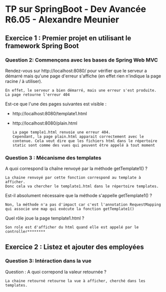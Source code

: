 # TP sur SpringBoot - Dev Avancée R6.05 - Alexandre Meunier


## Exercice 1 : Premier projet en utilisant le framework Spring Boot

### Question 2: Commençons avec les bases de Spring Web MVC

Rendez-vous sur http://localhost:8080/ pour vérifier que le serveur a démarré mais qu'une page d'erreur s'affiche (en effet rien n'indique la page racine / à utiliser).

    En effet, le serveur a bien démarré, mais une erreur s'est produite. La page retourne l'erreur 404

Est-ce que l'une des pages suivantes est visible :
- http://localhost:8080/template1.html
- http://localhost:8080/plain.html


      La page temple1.html renvoie une erreur 404.
      Cependant, la page plain.html apparait correctement avec le contenue. Cela veut dire que les fichiers html dans le répertoire static sont comme des vues qui peuvent être appelé à tout moment

### Question 3 : Mécanisme des templates

A quoi correspond la chaîne renvoyé par la méthode getTemplate1() ?

    La chaine renvoyé par cette fonction correspond au template à afficher. 
    Donc cela va chercher le template1.html dans le répertoire templates.

Est-il absolument nécessaire que la méthode s'appelle getTemplate1() ?

    Non, la méthode n'a pas d'impact car c'est l'annotation RequestMapping qui associe une map qui exécute la fonction getTemplate1()

Quel rôle joue la page template1.html ?

    Son role est d'afficher du html quand elle est appelé par le controller********


## Exercice 2 : Listez et ajouter des employées

### Question 3: Intéraction dans la vue

Question : A quoi correpond la valeur retournée ?

    La chaine retourné retourne la vue à afficher, cherché dans les templates.